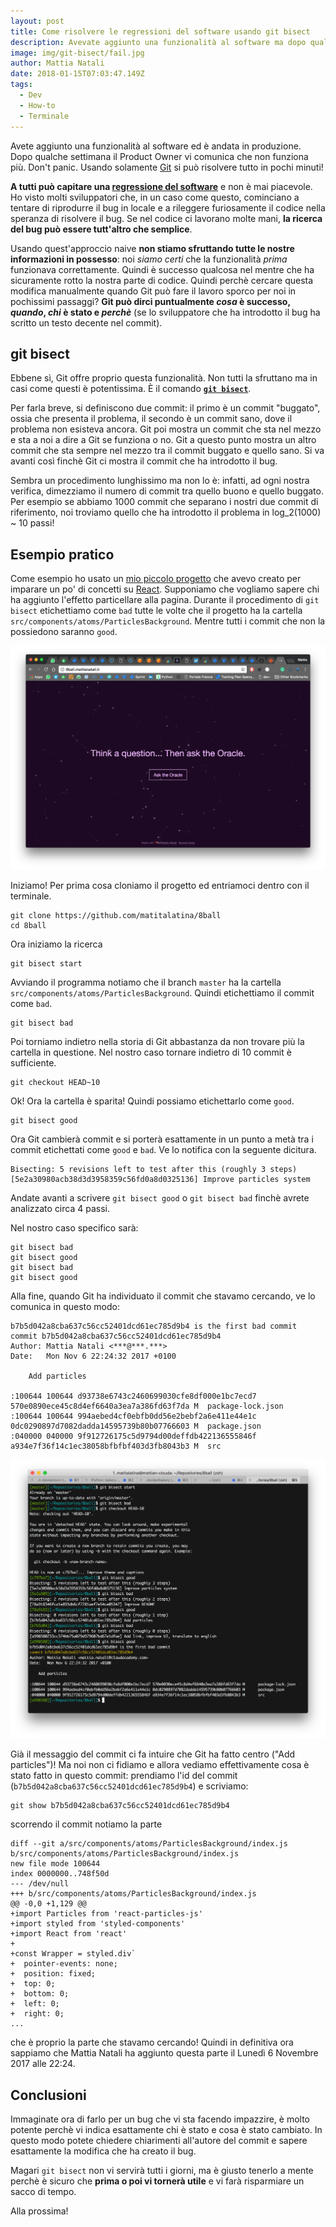 ```yaml
---
layout: post
title: Come risolvere le regressioni del software usando git bisect
description: Avevate aggiunto una funzionalità al software ma dopo qualche settimana non funziona più. Usando Git si può risolvere tutto in pochi minuti!
image: img/git-bisect/fail.jpg
author: Mattia Natali
date: 2018-01-15T07:03:47.149Z
tags: 
  - Dev
  - How-to
  - Terminale
---
```


Avete aggiunto una funzionalità al software ed è andata in produzione. Dopo qualche settimana il Product Owner vi comunica che non funziona più. Don't panic. Usando solamente [Git](https://it.wikipedia.org/wiki/Git_(software)) si può risolvere tutto in pochi minuti!

**A tutti può capitare una [regressione del software](https://en.wikipedia.org/wiki/Software_regression)** e non è mai piacevole. Ho visto molti sviluppatori che, in un caso come questo, cominciano a tentare di riprodurre il bug in locale e a rileggere furiosamente il codice nella speranza di risolvere il bug. Se nel codice ci lavorano molte mani, **la ricerca del bug può essere tutt'altro che semplice**.

Usando quest'approccio naive **non stiamo sfruttando tutte le nostre informazioni in possesso**: noi *siamo certi* che la funzionalità *prima* funzionava correttamente. Quindi è successo qualcosa nel mentre che ha sicuramente rotto la nostra parte di codice. Quindi perchè cercare questa modifica manualmente quando Git può fare il lavoro sporco per noi in pochissimi passaggi? **Git può dirci puntualmente *cosa* è successo, *quando*, *chi* è stato e *perchè*** (se lo sviluppatore che ha introdotto il bug ha scritto un testo decente nel commit).

## git bisect

Ebbene sì, Git offre proprio questa funzionalità. Non tutti la sfruttano ma in casi come questi è potentissima. È il comando **[`git bisect`](https://git-scm.com/docs/git-bisect)**.

Per farla breve, si definiscono due commit: il primo è un commit "buggato", ossia che presenta il problema, il secondo è un commit sano, dove il problema non esisteva ancora. Git poi mostra un commit che sta nel mezzo e sta a noi a dire a Git se funziona o no. Git a questo punto mostra un altro commit che sta sempre nel mezzo tra il commit buggato e quello sano. Si va avanti così finchè Git ci mostra il commit che ha introdotto il bug.

Sembra un procedimento lunghissimo ma non lo è: infatti, ad ogni nostra verifica, dimezziamo il numero di commit tra quello buono e quello buggato. Per esempio se abbiamo 1000 commit che separano i nostri due commit di riferimento, noi troviamo quello che ha introdotto il problema in log_2(1000) ~ 10 passi!

## Esempio pratico

Come esempio ho usato un [mio piccolo progetto](http://8ball.mattianatali.it) che avevo creato per imparare un po' di concetti su [React](https://reactjs.org/). Supponiamo che vogliamo sapere chi ha aggiunto l'effetto particellare alla pagina.
Durante il procedimento di `git bisect` etichettiamo come `bad` tutte le volte che il progetto ha la cartella `src/components/atoms/ParticlesBackground`. Mentre tutti i commit che non la possiedono saranno `good`.

![git-bisect-app-preview](img/git-bisect/git-bisect-app-preview.png)

Iniziamo! Per prima cosa cloniamo il progetto ed entriamoci dentro con il terminale.

```
git clone https://github.com/matitalatina/8ball
cd 8ball
```

Ora iniziamo la ricerca

```
git bisect start
```

Avviando il programma notiamo che il branch `master` ha la cartella `src/components/atoms/ParticlesBackground`. Quindi etichettiamo il commit come `bad`.

```
git bisect bad
```

Poi torniamo indietro nella storia di Git abbastanza da non trovare più la cartella in questione. Nel nostro caso tornare indietro di 10 commit è sufficiente.

```
git checkout HEAD~10
```

Ok! Ora la cartella è sparita! Quindi possiamo etichettarlo come `good`.

```
git bisect good
```

Ora Git cambierà commit e si porterà esattamente in un punto a metà tra i commit etichettati come `good` e `bad`. Ve lo notifica con la seguente dicitura.

```
Bisecting: 5 revisions left to test after this (roughly 3 steps)
[5e2a30980acb38d3d3958359c56fd0a8d0325136] Improve particles system
```

Andate avanti a scrivere `git bisect good` o `git bisect bad` finchè avrete analizzato circa 4 passi.

Nel nostro caso specifico sarà:

```
git bisect bad
git bisect good
git bisect bad
git bisect good
```

Alla fine, quando Git ha individuato il commit che stavamo cercando, ve lo comunica in questo modo:

```
b7b5d042a8cba637c56cc52401dcd61ec785d9b4 is the first bad commit
commit b7b5d042a8cba637c56cc52401dcd61ec785d9b4
Author: Mattia Natali <***@***.***>
Date:   Mon Nov 6 22:24:32 2017 +0100

    Add particles

:100644 100644 d93738e6743c2460699030cfe8df000e1bc7ecd7 570e0890ece45c8d4ef6640a3ea7a386fd63f7da M	package-lock.json
:100644 100644 994aebed4cf0ebfb0dd56e2bebf2a6e411e44e1c 0dc0290897d7082dadda14595739b80b07766603 M	package.json
:040000 040000 9f912726175c5d9794d00deffdb422136555846f a934e7f36f14c1ec38058bfbfbf403d3fb8043b3 M	src
```

![git-bisect-terminal](img/git-bisect/git-bisect-terminal.png)

Già il messaggio del commit ci fa intuire che Git ha fatto centro ("Add particles")! Ma noi non ci fidiamo e allora vediamo effettivamente cosa è stato fatto in questo commit: prendiamo l'id del commit (`b7b5d042a8cba637c56cc52401dcd61ec785d9b4`) e scriviamo:

```
git show b7b5d042a8cba637c56cc52401dcd61ec785d9b4
```

scorrendo il commit notiamo la parte

```
diff --git a/src/components/atoms/ParticlesBackground/index.js b/src/components/atoms/ParticlesBackground/index.js
new file mode 100644
index 0000000..748f50d
--- /dev/null
+++ b/src/components/atoms/ParticlesBackground/index.js
@@ -0,0 +1,129 @@
+import Particles from 'react-particles-js'
+import styled from 'styled-components'
+import React from 'react'
+
+const Wrapper = styled.div`
+  pointer-events: none;
+  position: fixed;
+  top: 0;
+  bottom: 0;
+  left: 0;
+  right: 0;
...
```

che è proprio la parte che stavamo cercando! Quindi in definitiva ora sappiamo che Mattia Natali ha aggiunto questa parte il Lunedì 6 Novembre 2017 alle 22:24.


## Conclusioni

Immaginate ora di farlo per un bug che vi sta facendo impazzire, è molto potente perchè vi indica esattamente chi è stato e cosa è stato cambiato. In questo modo potete chiedere chiarimenti all'autore del commit e sapere esattamente la modifica che ha creato il bug.

Magari `git bisect` non vi servirà tutti i giorni, ma è giusto tenerlo a mente perchè è sicuro che **prima o poi vi tornerà utile** e vi farà risparmiare un sacco di tempo.

Alla prossima!
